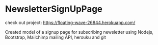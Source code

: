 # NewsletterSignUpPage

check out project: https://floating-wave-26844.herokuapp.com/

Created model of a signup page for subscribing newsletter using Nodejs, Bootstrap, Mailchimp mailing API, herouku and git 
